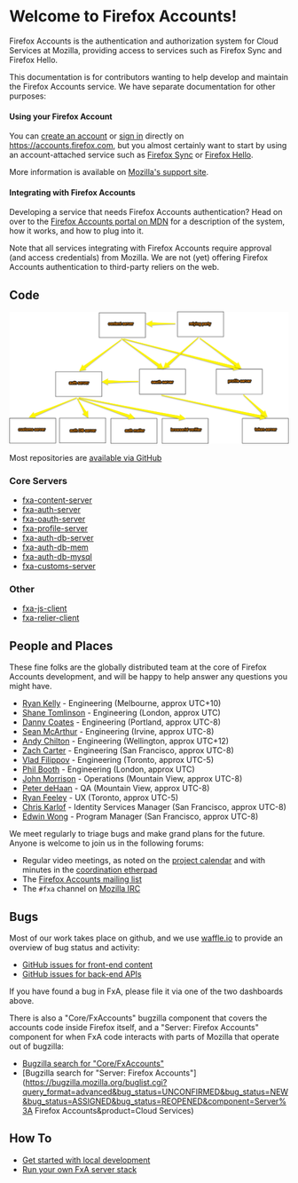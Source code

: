# Welcome to Firefox Accounts!

Firefox Accounts is the authentication and authorization system for Cloud
Services at Mozilla, providing access to services such as Firefox Sync and
Firefox Hello.

This documentation is for contributors wanting to help develop and maintain
the Firefox Accounts service.  We have separate documentation for other purposes:

#### Using your Firefox Account

You can [create an account](https://accounts.firefox.com/signup) or
[sign in](https://accounts.firefox.com/signin) directly on https://accounts.firefox.com,
but you almost certainly want to start by using an account-attached service such as
[Firefox Sync](https://www.mozilla.org/en-US/firefox/sync/)
or [Firefox Hello](https://www.mozilla.org/en-US/firefox/hello/).

More information is available on [Mozilla's support site](https://support.mozilla.org/en-US/kb/access-mozilla-services-firefox-accounts).


#### Integrating with Firefox Accounts

Developing a service that needs Firefox Accounts authentication?  Head on over to the [Firefox Accounts portal on MDN](https://developer.mozilla.org/docs/Mozilla/Tech/Firefox_Accounts) for a description of the system, how it works, and how to plug into it.

Note that all services integrating with Firefox Accounts require approval (and access credentials)
from Mozilla.  We are not (yet) offering Firefox Accounts authentication to third-party reliers
on the web.


## Code

![High-level architecture diagram showing relationships between different FxA services](../img/fxa.png)

Most repositories are [available via GitHub](https://github.com/mozilla?utf8=%E2%9C%93&query=fxa)

### Core Servers

- [fxa-content-server](https://github.com/mozilla/fxa-content-server)
- [fxa-auth-server](https://github.com/mozilla/fxa-auth-server)
- [fxa-oauth-server](https://github.com/mozilla/fxa-oauth-server)
- [fxa-profile-server](https://github.com/mozilla/fxa-profile-server)
- [fxa-auth-db-server](https://github.com/mozilla/fxa-auth-db-server)
- [fxa-auth-db-mem](https://github.com/mozilla/fxa-auth-db-mem)
- [fxa-auth-db-mysql](https://github.com/mozilla/fxa-auth-db-mysql)
- [fxa-customs-server](https://github.com/mozilla/fxa-customs-server)

### Other

- [fxa-js-client](https://github.com/mozilla/fxa-js-client)
- [fxa-relier-client](https://github.com/mozilla/fxa-relier-client)


## People and Places

These fine folks are the globally distributed team at the core of Firefox Accounts
development, and will be happy to help answer any questions you might have.

* [Ryan Kelly](https://github.com/rfk) - Engineering (Melbourne, approx UTC+10)
* [Shane Tomlinson](https://github.com/shane-tomlinson/) - Engineering (London, approx UTC)
* [Danny Coates](https://github.com/dannycoates/) - Engineering (Portland, approx UTC-8)
* [Sean McArthur](https://github.com/seanmonstar) - Engineering (Irvine, approx UTC-8)
* [Andy Chilton](https://github.com/chilts) - Engineering (Wellington, approx UTC+12)
* [Zach Carter](https://github.com/zaach) - Engineering (San Francisco, approx UTC-8)
* [Vlad Filippov](https://github.com/vladikoff) - Engineering (Toronto, approx UTC-5)
* [Phil Booth](https://github.com/philbooth) - Engineering (London, approx UTC)
* [John Morrison](https://github.com/jrgm) - Operations (Mountain View, approx UTC-8)
* [Peter deHaan](https://github.com/pdehaan) - QA (Mountain View, approx UTC-8)
* [Ryan Feeley](https://github.com/rfeeley) - UX (Toronto, approx UTC-5)
* [Chris Karlof](https://github.com/ckarlof) - Identity Services Manager (San Francisco, approx UTC-8)
* [Edwin Wong](https://github.com/edwong) - Program Manager (San Francisco, approx UTC-8)

We meet regularly to triage bugs and make grand plans for the future.  Anyone is welcome to
join us in the following forums:

* Regular video meetings, as noted on the [project calendar](https://www.google.com/calendar/embed?src=mozilla.com_urbkla6jvphpk1t8adi5c12kic%40group.calendar.google.com) and with minutes in the [coordination etherpad](https://id.etherpad.mozilla.org/fxa-engineering-coordination)
* The [Firefox Accounts mailing list](https://mail.mozilla.org/listinfo/dev-fxacct)
* The `#fxa` channel on [Mozilla IRC](https://wiki.mozilla.org/IRC)


## Bugs

Most of our work takes place on github, and we use [waffle.io](https://waffle.io) to provide an overview of bug status and activity:

* [GitHub issues for front-end content](https://waffle.io/mozilla/fxa-content-server)
* [GitHub issues for back-end APIs](https://waffle.io/mozilla/fxa-auth-server)

If you have found a bug in FxA, please file it via one of the two dashboards
above.

There is also a "Core/FxAccounts" bugzilla component that covers the accounts code inside Firefox itself, and a "Server: Firefox Accounts" component for when FxA code interacts with parts of Mozilla that operate out of bugzilla:

* [Bugzilla search for "Core/FxAccounts"](https://bugzilla.mozilla.org/buglist.cgi?query_format=advanced&bug_status=UNCONFIRMED&bug_status=NEW&bug_status=ASSIGNED&bug_status=REOPENED&component=FxAccounts&product=Core&list_id=12360036)
* [Bugzilla search for "Server: Firefox Accounts"](https://bugzilla.mozilla.org/buglist.cgi?query_format=advanced&bug_status=UNCONFIRMED&bug_status=NEW&bug_status=ASSIGNED&bug_status=REOPENED&component=Server%3A Firefox Accounts&product=Cloud Services)


## How To

* [Get started with local development](https://github.com/mozilla/fxa-local-dev)
* [Run your own FxA server stack](https://docs.services.mozilla.com/howtos/run-fxa.html)

